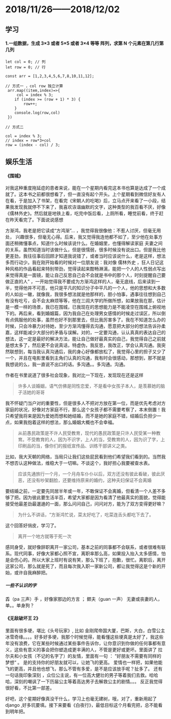 # 2018/11/26——2018/12/02

## 学习

#### 1.一组数据，生成 3×3 或者 5×5 或者 3×4 等等 阵列，求第 N 个元素在第几行第几列

```
let col = 0; // 列
let row = 0; // 行

const arr = [1,2,3,4,5,6,7,8,10,11,12];

// 方式一 ，col row 独立计算
 arr.map((item,index)=>{
     col = index % 3;
    if (index >= (row + 1) * 3) {
        row++;
    }
    console.log(row,col)
 })

// 方式二

col = index % 3;
// index = row*3+col
row = (index - col) / 3;

```

## 娱乐生活

#### 《围城》

对我这种重度拖延症的患者来说，能在一个星期内看完这本书也算是达成了一个成就了。这本书之前都很想看了，但一直没有起个开头。上个星期看到微信好友有人在看，于是加入了书架，在看完《宋朝人的吃喝》后，立马点开来看了一小段，结果我发现我就停不下来了，我喜欢诙谐幽默的文字，这种类型的我百看不厌，好像《儒林外史》。然后就是地铁上看，吃完中饭后看，上厕所看，睡觉前看，终于赶在昨天看完了。下面说说感想

方渐鸿，我老是把它读成“方鸿渐”... ，我觉得我很像他：不惹人讨厌，但毫无用处， 兴趣很多，但毫无心得。后来，我又觉得我连他都不如了，至少他在处事方面还稍微懂事点，知道什么时候该说什么。在婚姻里，也懂得解读家庭 夫妻之间的关系，虽然知道当时该做什么，但是很懦弱，很多时候没有说出口。但是我比他更差劲，我往往事后回顾才知道我说错了，或者当时应该说什么，老是这样，想法多而行动少。我在刚开始看的时候对一位朋友说：我对像 儒林外史 ，狂人日记这种风格的作品看起来特别带劲，觉得读起来酣畅淋漓，能把一个人的人性弱点写出来觉得真是一面镜，能让自己反思自己会不会就是书中的那个人，时刻提醒自己要做正直的人” ，一开始觉得我不要成为方渐鸿这样的人，毫无底线，后来读到一半，觉得他并不可恶，他只是平凡的知识分子中平凡的一个人，他的思想和大多数的人如出一辙，就像我，我很多想法就是他那样的，胆小怕事，遇事往往想到自己有没有吃亏，会不会太麻烦等等，他在三闾大学的所做所想，如果放我在那，估计是一模一样的场景，我已在围城，已我现在的思想能力是不能凌空在围城上俯视地下的。再后来，看到婚姻篇，因为我自己在处理男女感情的时候走过误区，所以倒有点佩服他的处事，虽然也好不到那里去，但比我厉害多了。我在不知道怎么办的时候，只会冷暴力对待她，至少方渐鸿懂得去沟通，愿意把大部分的想法告诉孙柔嘉，这样能减少大部分的矛盾与误解。对的，一定要沟通，认认真真的表达自己的想法，这一定是最好的解决方法，能让自己做好最真实的自己，我觉得自己之前就是想太多了，然后更不会说真话，特虚伪，我反思，我改正，学会认真沟通。我突然联想到，每当我认真沟通后，我的身心好像都放松了，我觉得心里的担子又少了一个，并且在电影里看到主角们认真的沟通，我有时会很感动，那想到，那不就是我想说的么，我一直说不出口的话。多沟通。。多沟通。沟通。

作者在书里说道了很多社会现象，我对比一下现在，发现现在还是这样

> 许多人谈婚姻，语气仿佛是同性恋爱，不是看中女孩子本人，是羡慕她的脑子活她的哥哥

我不怀疑门当户对的重要性，但是很多人不把对方放在第一位，而是优先考虑对方家庭的状况，好像对方家庭不行，那么这个女孩子都不需要考察了，本末倒置！我只希望我将来是因为爱她而想和她结婚，而不是她的家庭不错，结婚后负担少一点，如果我抱着这样的想法，那么婚姻大概也不会幸福。

> 从前愚民政策是不许人民受教育，现代的愚民政策是只许人民受某一种教育。不受教育的人，因为不识字，上人的当，受教育的人，因为识了字，上印刷品的当，像你们的报纸宣传品、训练干部讲义之类。

比如，我大天朝的网络，当局只让我们这些屁民看到他们希望我们看到的。当然我不想否认这种做法，维稳大于一切嘛。不谈这个，我好担心我要被查水表。

> 应该先通旅行一个月，一个月舟车仆仆以后，双方还没有彼此看破，彼此厌恶，还没有吵架翻脸，还要维持原来的婚约，这种夫妇保证不会离婚

要结婚之前，一定要先同居半年或一年，不敢保证不会离婚，但看清一个人差不多够了把。因为彼此要生活半百，希望大家都是因为看清了他最真实的面貌，觉得能接受他最差劲最邋遢的一面，那么问问自己，问问对方，能为了双方变得更好嘛？

> 为什么不讲话，“方渐鸿忙说，菜太好吃了，吃菜连舌头都吃下去了。

这个回答好俏皮，学习了。

> 离开一个地方就等于死一次

感同身受，就好像辞职离开一家公司，基本之前的同事都不会联系，或者很难有联系。现代同事，好像大家都心照不宣，离职率那么高，如果投入抬入太多感情，怕是会伤心的。所以大家上班时有说有笑，那么下班了，抱歉，很忙。离职后，离开这家公司，那么就是死了，而且每次我入职一家新公司，都让我觉得这是个新的开始，或许自我麻醉把。

##### 一些不认识的字

掱（pa 三声）手 ，好像家那边的方言 ； 鳏夫（guan 一声） 无妻或丧妻的人， 单。。单身狗？

#### 《无敌破坏王 2》

里面有很多埂，堪比《头号玩家》, 比如 金刚爬帝国大厦，巴斯，大白，白雪公主 冰雪奇缘。。。。好多好多埂，我那个时候觉得，能看懂这些埂真是太好了，我这些年没有浪费，它在某些时候通过某些事件告诉你，让你意识到你做的任何事都有意义，这些有意义的事会把你塑造成更丰满的人，不管是更好或更坏。里面讲了 拉尔夫和小女孩（不记的名字了）的友情，里面有一句 ： ”好朋友不需要有同样的梦想“ 。 是的支持你的好朋友就可以，让她飞的更高。 爱情也一样把，如果他能飞的更高，并且他也想飞，那么不管有多爱，是不是应该放手呢？扯多了。 还有一句话我印象深刻 ，众位公主说，有一位高大健壮的男子等着我们去救。哈哈哈，深刻的嘲讽了一下历届公主等着高达男子去解救公主的剧情。。。 反正我觉得很好看，不比第一部差。

好吧，这个星期好像真没干什么，学习上也毫无建树，哦，对了，重新用起了 django ,好多坑要填。接下来要看《白夜行》，最低目标这个月看完把，总不能看到明年把。
